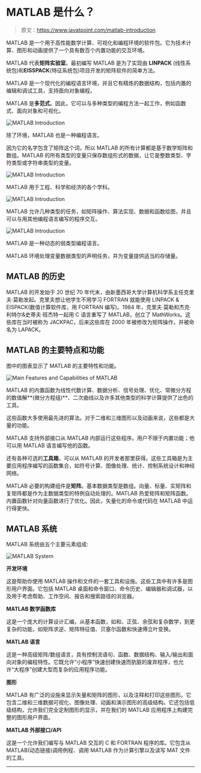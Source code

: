 # MATLAB 是什么？

> 原文：<https://www.javatpoint.com/matlab-introduction>

MATLAB 是一个用于高性能数学计算、可视化和编程环境的软件包。它为技术计算、图形和动画提供了一个具有数百个内置功能的交互环境。

MATLAB 代表**矩阵实验室**。最初编写 MATLAB 是为了实现由 **LINPACK** (线性系统包)和**EISSPACK**(特征系统包)项目开发的矩阵软件的简单方法。

MATLAB 是一个现代化的编程语言环境，并且它有精炼的数据结构，包括内置的编辑和调试工具，支持面向对象编程。

MATLAB 是**多范式**。因此，它可以与多种类型的编程方法一起工作，例如函数式、面向对象和可视化。

![MATLAB Introduction](img/90e60f8bc948a1ad720189bd77c658ca.png)

除了环境，MATLAB 也是一种编程语言。

因为它的名字包含了矩阵这个词，所以 MATLAB 的所有计算都是基于数学矩阵和数组。MATLAB 的所有类型的变量只保存数组形式的数据，让它是整数类型、字符类型或字符串类型的变量。

![MATLAB Introduction](img/44b05ee2cb98d03f2445eb9ed1308b83.png)

MATLAB 用于工程、科学和经济的各个学科。

![MATLAB Introduction](img/451bdda4a40308107b25b505fa11af9b.png)

MATLAB 允许几种类型的任务，如矩阵操作、算法实现、数据和函数绘图，并且可以与用其他编程语言编写的程序交互。

![MATLAB Introduction](img/bc822a7b1474b22501a8f424bd9279bc.png)

MATLAB 是一种动态的弱类型编程语言。

MATLAB 环境处理变量数据类型的声明任务，并为变量提供适当的存储量。

## MATLAB 的历史

MATLAB 的开发始于 20 世纪 70 年代末，由新墨西哥大学计算机科学系主任克里夫·莫勒发起。克里夫想让他学生不用学习 FORTRAN 就能使用 LINPACK & EISPACK(数值计算软件库，用 FORTRAN 编写)。1984 年，克里夫·莫勒和杰克·利特尔&史蒂夫·班杰特一起用 C 语言重写了 MATLAB，创立了 MathWorks。这些库在当时被称为 JACKPAC，后来这些库在 2000 年被修改为矩阵操作，并被命名为 LAPACK。

## MATLAB 的主要特点和功能

图中的图表显示了 MATLAB 的主要特性和功能。

![Main Features and Capabilities of MATLAB](img/20c4e5e16d34ae11010c094216fa90cd.png)

MATLAB 的内置函数为线性代数计算、数据分析、信号处理、优化、常微分方程的数值解**(微分方程组)**、二次曲线以及许多其他类型的科学计算提供了出色的工具。

这些函数大多使用最先进的算法。对于二维和三维图形以及动画来说，这些都是大量的功能。

MATLAB 支持外部接口从 MATLAB 内部运行这些程序。用户不限于内置功能；他可以用 MATLAB 语言编写他的函数。

还有各种可选的**工具箱**，可以从 MATLAB 的开发者那里获得。这些工具箱是为主要应用程序编写的函数集合，如符号计算、图像处理、统计、控制系统设计和神经网络。

MATLAB 必要的构建组件是**矩阵**。基本数据类型是数组。向量、标量、实矩阵和复矩阵都是作为主数据类型的特例自动处理的。MATLAB 热爱矩阵和矩阵函数。内置函数针对向量函数进行了优化。因此，矢量化的命令或代码在 MATLAB 中运行得更快。

## MATLAB 系统

MATLAB 系统由五个主要元素组成:

![MATLAB System](img/4ead014ffbac19890fed6b17c7957afd.png)

**开发环境**

这是帮助你使用 MATLAB 操作和文件的一套工具和设施。这些工具中有许多是图形用户界面。它包括 MATLAB 桌面和命令窗口、命令历史、编辑器和调试器，以及用于考虑帮助、工作空间、报告和搜索路径的浏览器。

**MATLAB 数学函数库**

这是一个庞大的计算设计汇编，从基本函数，如和、正弦、余弦和复杂数学，到更复杂的功能，如矩阵求逆、矩阵特征值、贝塞尔函数和快速傅立叶变换。

**MATLAB 语言**

这是一种高级矩阵/数组语言，具有控制流语句、函数、数据结构、输入/输出和面向对象的编程特性。它既允许“小程序”快速创建快速而肮脏的废弃程序，也允许“大程序”创建大型而复杂的应用程序功能。

**图形**

MATLAB 有广泛的设施来显示矢量和矩阵的图形，以及注释和打印这些图形。它包含二维和三维数据可视化、图像处理、动画和演示图形的高级结构。它还包括低级结构，允许我们完全定制图形的显示，并在我们的 MATLAB 应用程序上构建完整的图形用户界面。

**MATLAB 外部接口/API**

这是一个允许我们编写与 MATLAB 交互的 C 和 FORTRAN 程序的库。它包含从 MATLAB(动态链接)调用例程、调用 MATLAB 作为计算引擎以及读写 MAT 文件的工具。

* * *